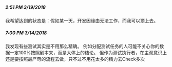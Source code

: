 ##### 2:51 PM 3/19/2018
我希望达到的状态是：假如某一天，开发因缘由无法工作，而我可以顶上去。

##### 7:00 PM 3/14/2018
我发现有些测试其实是不用那么精确。
例如分配测试任务的人可能不关心你的数据一定100%按照剧本来，而是大体上的结论。
但作为测试执行者，在主观意识上还是要按照最严苛的流程去做，只不过不用花太多的精力去Check多次
